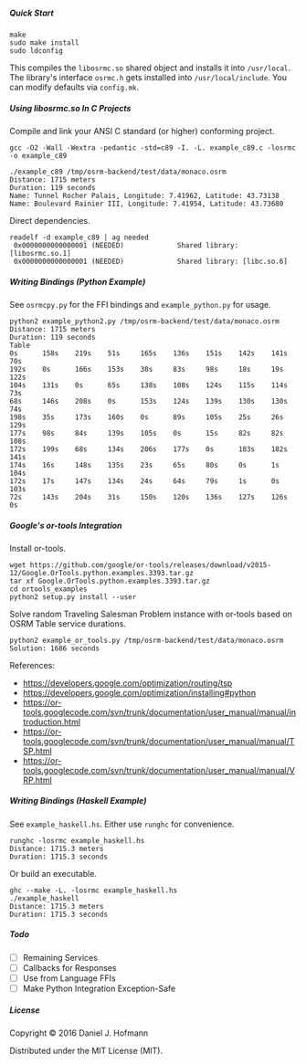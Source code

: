 ##### Quick Start

    make
    sudo make install
    sudo ldconfig

This compiles the `libosrmc.so` shared object and installs it into `/usr/local`.
The library's interface `osrmc.h` gets installed into `/usr/local/include`.
You can modify defaults via `config.mk`.

##### Using libosrmc.so In C Projects

Compile and link your ANSI C standard (or higher) conforming project.

    gcc -O2 -Wall -Wextra -pedantic -std=c89 -I. -L. example_c89.c -losrmc -o example_c89

    ./example_c89 /tmp/osrm-backend/test/data/monaco.osrm
    Distance: 1715 meters
    Duration: 119 seconds
    Name: Tunnel Rocher Palais, Longitude: 7.41962, Latitude: 43.73138
    Name: Boulevard Rainier III, Longitude: 7.41954, Latitude: 43.73680

Direct dependencies.

    readelf -d example_c89 | ag needed
     0x0000000000000001 (NEEDED)             Shared library: [libosrmc.so.1]
     0x0000000000000001 (NEEDED)             Shared library: [libc.so.6]

##### Writing Bindings (Python Example)

See `osrmcpy.py` for the FFI bindings and `example_python.py` for usage.

    python2 example_python2.py /tmp/osrm-backend/test/data/monaco.osrm
    Distance: 1715 meters
    Duration: 119 seconds
    Table
    0s      158s    219s    51s     165s    136s    151s    142s    141s    70s
    192s    0s      166s    153s    30s     83s     98s     18s     19s     122s
    104s    131s    0s      65s     138s    108s    124s    115s    114s    73s
    68s     146s    208s    0s      153s    124s    139s    130s    130s    74s
    198s    35s     173s    160s    0s      89s     105s    25s     26s     129s
    177s    98s     84s     139s    105s    0s      15s     82s     82s     108s
    172s    199s    68s     134s    206s    177s    0s      183s    182s    141s
    174s    16s     148s    135s    23s     65s     80s     0s      1s      104s
    172s    17s     147s    134s    24s     64s     79s     1s      0s      103s
    72s     143s    204s    31s     150s    120s    136s    127s    126s    0s

##### Google's or-tools Integration

Install or-tools.

    wget https://github.com/google/or-tools/releases/download/v2015-12/Google.OrTools.python.examples.3393.tar.gz
    tar xf Google.OrTools.python.examples.3393.tar.gz
    cd ortools_examples
    python2 setup.py install --user

Solve random Traveling Salesman Problem instance with or-tools based on OSRM Table service durations.

    python2 example_or_tools.py /tmp/osrm-backend/test/data/monaco.osrm
    Solution: 1686 seconds

References:

- https://developers.google.com/optimization/routing/tsp
- https://developers.google.com/optimization/installing#python
- https://or-tools.googlecode.com/svn/trunk/documentation/user_manual/manual/introduction.html
- https://or-tools.googlecode.com/svn/trunk/documentation/user_manual/manual/TSP.html
- https://or-tools.googlecode.com/svn/trunk/documentation/user_manual/manual/VRP.html

##### Writing Bindings (Haskell Example)

See `example_haskell.hs`. Either use `runghc` for convenience.

    runghc -losrmc example_haskell.hs
    Distance: 1715.3 meters
    Duration: 1715.3 seconds

Or build an executable.

    ghc --make -L. -losrmc example_haskell.hs
    ./example_haskell
    Distance: 1715.3 meters
    Duration: 1715.3 seconds

##### Todo

- [ ] Remaining Services
- [ ] Callbacks for Responses
- [ ] Use from Language FFIs
- [ ] Make Python Integration Exception-Safe

##### License

Copyright © 2016 Daniel J. Hofmann

Distributed under the MIT License (MIT).
